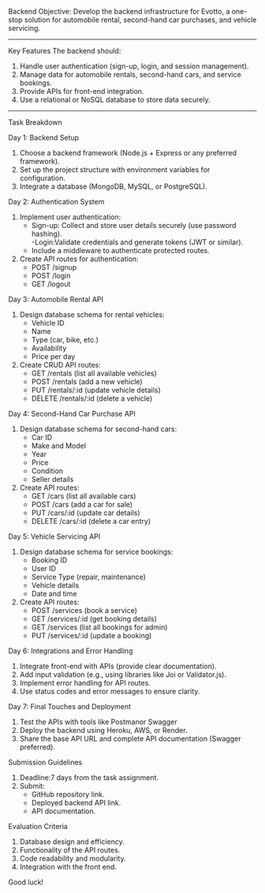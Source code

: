 Backend
Objective:
Develop the backend infrastructure for Evotto, a one-stop solution for automobile rental, second-hand car purchases, and vehicle servicing.

---

Key Features
The backend should:

1. Handle user authentication (sign-up, login, and session management).
2. Manage data for automobile rentals, second-hand cars, and service bookings.
3. Provide APIs for front-end integration.
4. Use a relational or NoSQL database to store data securely.

---

Task Breakdown

Day 1: Backend Setup

1. Choose a backend framework (Node.js + Express or any preferred framework).
2. Set up the project structure with environment variables for configuration.
3. Integrate a database (MongoDB, MySQL, or PostgreSQL).

Day 2: Authentication System

1. Implement user authentication:
   - Sign-up: Collect and store user details securely (use password hashing).  
     -Login:Validate credentials and generate tokens (JWT or similar).
   - Include a middleware to authenticate protected routes.
2. Create API routes for authentication:
   - POST /signup
   - POST /login
   - GET /logout

Day 3: Automobile Rental API

1. Design database schema for rental vehicles:
   - Vehicle ID
   - Name
   - Type (car, bike, etc.)
   - Availability
   - Price per day
2. Create CRUD API routes:
   - GET /rentals (list all available vehicles)
   - POST /rentals (add a new vehicle)
   - PUT /rentals/:id (update vehicle details)
   - DELETE /rentals/:id (delete a vehicle)

Day 4: Second-Hand Car Purchase API

1. Design database schema for second-hand cars:
   - Car ID
   - Make and Model
   - Year
   - Price
   - Condition
   - Seller details
2. Create API routes:
   - GET /cars (list all available cars)
   - POST /cars (add a car for sale)
   - PUT /cars/:id (update car details)
   - DELETE /cars/:id (delete a car entry)

Day 5: Vehicle Servicing API

1. Design database schema for service bookings:
   - Booking ID
   - User ID
   - Service Type (repair, maintenance)
   - Vehicle details
   - Date and time
2. Create API routes:
   - POST /services (book a service)
   - GET /services/:id (get booking details)
   - GET /services (list all bookings for admin)
   - PUT /services/:id (update a booking)

Day 6: Integrations and Error Handling

1. Integrate front-end with APIs (provide clear documentation).
2. Add input validation (e.g., using libraries like Joi or Validator.js).
3. Implement error handling for API routes.
4. Use status codes and error messages to ensure clarity.

Day 7: Final Touches and Deployment

1. Test the APIs with tools like Postmanor Swagger
2. Deploy the backend using Heroku, AWS, or Render.
3. Share the base API URL and complete API documentation (Swagger preferred).

Submission Guidelines

1. Deadline:7 days from the task assignment.
2. Submit:
   - GitHub repository link.
   - Deployed backend API link.
   - API documentation.

Evaluation Criteria

1. Database design and efficiency.
2. Functionality of the API routes.
3. Code readability and modularity.
4. Integration with the front end.

Good luck!
